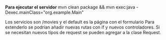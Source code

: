 **Para ejecutar el servidor**
mvn clean package && mvn exec:java -Dexec.mainClass="org.example.Main"

Los servicios son /movies y el default es la página con el formulario
Para extenderlo se podrían añadir nuevas rutas con if y nuevos controladores. Si se necesitan nuevos tipos de request se pueden agregar a la clase Request.
